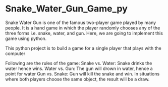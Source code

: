 # Snake_Water_Gun_Game_py

Snake Water Gun is one of the famous two-player game played by many people. It is a hand game in which the player randomly chooses any of the three forms i.e. snake, water, and gun. Here, we are going to implement this game using python. 

This python project is to build a game for a single player that plays with the computer 

Following are the rules of the game:
Snake vs. Water: Snake drinks the water hence wins.
Water vs. Gun: The gun will drown in water, hence a point for water
Gun vs. Snake: Gun will kill the snake and win.
In situations where both players choose the same object, the result will be a draw.

